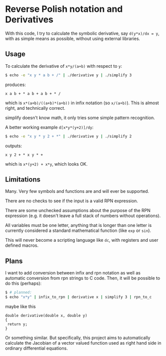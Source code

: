 # Reverse Polish notation and Derivatives

With this code, I try to calculate the symbolic derivative, say
`d(y*x)/dx = y`, with as simple means as possible, without using
external libraries.

## Usage

To calculate the derivative of `x*y/(a+b)` with respect to `y`:

```bash
$ echo -e "x y * a b + /" | ./derivative y | ./simplify 3
```
produces:
```
x a b + * a b + a b + * /
```
which is `x*(a+b)/((a+b)*(a+b))` in infix notation (so `x/(a+b)`). This is almost right, and technically correct.

simplify doesn't know math, it only tries some simple pattern recognition.

A better working example `d[x*y*(y+2)]/dy`:

```bash
$ echo -e "x y * y 2 + *" | ./derivative y | ./simplify 2
```
outputs:
```
x y 2 + * x y * +
```
which is `x*(y+2) + x*y`, which looks OK.

## Limitations

Many. Very few symbols and functions are and will ever be supported.

There are no checks to see if the input is a valid RPN expression.

There are some unchecked assumptions about the purpose of the RPN
expression (e.g. it doesn't leave a full stack of numbers without
operations).

All variables must be one letter, anything that is longer than one letter is currently considered a standard mathematical function (like `exp` or `sin`).

This will never become a scripting language like `dc`, with registers
and user defined macros.

## Plans

I want to add conversion between infix and rpn notation as well as
automatic conversion from rpn strings to C code. Then, it will be possible to do this (perhaps): 
```bash
$ # planned:
$ echo "x*y" | infix_to_rpn | derivative x | simplify 3 | rpn_to_c 
```

maybe like this
```
double derivative(double x, double y)
{
 return y;
}
```
Or something similar. But specifically, this project aims to automatically calculate the Jacobian of a vector valued function used as right hand side in ordinary differential equations.

